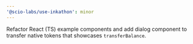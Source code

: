 ```yaml
---
'@scio-labs/use-inkathon': minor
---
```


Refactor React (TS) example components and add dialog component to transfer native tokens that showcases `transferBalance`.
